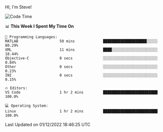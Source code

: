 HI, I'm Steve!
<!--START_SECTION:waka-->
![Code Time](http://img.shields.io/badge/Code%20Time-182%20hrs%2021%20mins-blue)

📊 **This Week I Spent My Time On** 

```text
💬 Programming Languages: 
MATLAB                   50 mins             ████████████████████░░░░░   80.29% 
XML                      11 mins             ████░░░░░░░░░░░░░░░░░░░░░   18.44% 
Objective-C              0 secs              ░░░░░░░░░░░░░░░░░░░░░░░░░   0.84% 
Other                    0 secs              ░░░░░░░░░░░░░░░░░░░░░░░░░   0.23% 
INI                      0 secs              ░░░░░░░░░░░░░░░░░░░░░░░░░   0.15%

🔥 Editors: 
VS Code                  1 hr 2 mins         █████████████████████████   100.0%

💻 Operating System: 
Linux                    1 hr 2 mins         █████████████████████████   100.0%

```


 Last Updated on 01/12/2022 18:46:25 UTC
<!--END_SECTION:waka-->
